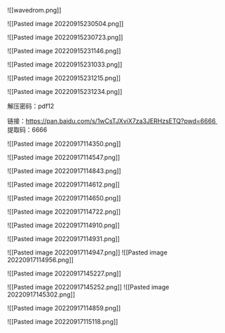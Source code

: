 ![[wavedrom.png]]




![[Pasted image 20220915230504.png]]



![[Pasted image 20220915230723.png]]


![[Pasted image 20220915231146.png]]


![[Pasted image 20220915231033.png]]

![[Pasted image 20220915231215.png]]

![[Pasted image 20220915231234.png]]


解压密码：pdf12

链接：https://pan.baidu.com/s/1wCsTJXviX7za3JERHzsETQ?pwd=6666   
提取码：6666





![[Pasted image 20220917114350.png]]


![[Pasted image 20220917114547.png]]



![[Pasted image 20220917114843.png]]


![[Pasted image 20220917114612.png]]


![[Pasted image 20220917114650.png]]


![[Pasted image 20220917114722.png]]






![[Pasted image 20220917114910.png]]



![[Pasted image 20220917114931.png]]

![[Pasted image 20220917114947.png]]
![[Pasted image 20220917114956.png]]




![[Pasted image 20220917145227.png]]

![[Pasted image 20220917145252.png]]
![[Pasted image 20220917145302.png]]
 


![[Pasted image 20220917114859.png]]









![[Pasted image 20220917115118.png]]



